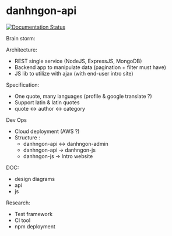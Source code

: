 # danhngon-api
[![Documentation Status](https://readthedocs.org/projects/cadao-api/badge/?version=latest)](http://cadao-api.readthedocs.io/en/latest/?badge=latest)


Brain storm:

Architecture:
- REST single service (NodeJS, ExpressJS, MongoDB)
- Backend app to manipulate data (pagination + filter must have)
- JS lib to utilize with ajax (with end-user intro site)

Specification:
- One quote, many languages (profile & google translate ?)
- Support latin & latin quotes
- quote <-> author <-> category

Dev Ops
- Cloud deployment (AWS ?)
- Structure :
    - danhngon-api <-> danhngon-admin
    - danhngon-api -> danhngon-js
    - danhngon-js -> Intro website

DOC:
- design diagrams
- api
- js

Research:
- Test framework
- CI tool
- npm deployment
